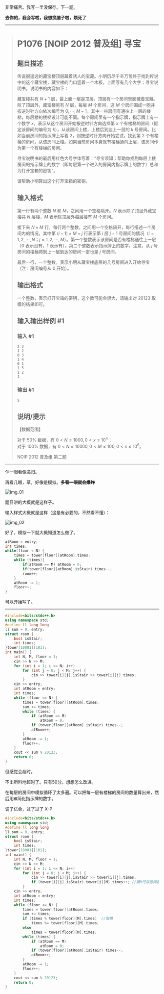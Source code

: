 非常痛苦。我写一半没保存。下一题。

**去你的，我会写啦，我想换脑子啦，烦死了**

<hr>

> # P1076 [NOIP 2012 普及组] 寻宝
>
> ## 题目描述
>
> 传说很遥远的藏宝楼顶层藏着诱人的宝藏。小明历尽千辛万苦终于找到传说中的这个藏宝楼，藏宝楼的门口竖着一个木板，上面写有几个大字：寻宝说明书。说明书的内容如下：
>
> 藏宝楼共有 $N+1$ 层，最上面一层是顶层，顶层有一个房间里面藏着宝藏。除了顶层外，藏宝楼另有 $N$ 层，每层 $M$ 个房间，这 $M$ 个房间围成一圈并按逆时针方向依次编号为 $0,\cdots,M-1$。其中一些房间有通往上一层的楼梯，每层楼的楼梯设计可能不同。每个房间里有一个指示牌，指示牌上有一个数字 $x$，表示从这个房间开始按逆时针方向选择第 $x$ 个有楼梯的房间（假定该房间的编号为 $k$），从该房间上楼，上楼后到达上一层的 $k$ 号房间。比如当前房间的指示牌上写着 $2$，则按逆时针方向开始尝试，找到第 $2$ 个有楼梯的房间，从该房间上楼。如果当前房间本身就有楼梯通向上层，该房间作为第一个有楼梯的房间。
>
> 寻宝说明书的最后用红色大号字体写着：“寻宝须知：帮助你找到每层上楼房间的指示牌上的数字（即每层第一个进入的房间内指示牌上的数字）总和为打开宝箱的密钥”。
>
> 请帮助小明算出这个打开宝箱的密钥。
>
> ## 输入格式
>
> 第一行有两个整数 $N$ 和 $M$，之间用一个空格隔开。$N$ 表示除了顶层外藏宝楼共 $N$ 层楼，$M$ 表示除顶层外每层楼有 $M$ 个房间。
>
> 接下来 $N \times M$ 行，每行两个整数，之间用一个空格隔开，每行描述一个房间内的情况，其中第 $(i-1) \times M+j$ 行表示第 $i$ 层 $j-1$ 号房间的情况（$i=1,2,\cdots, N$；$j=1,2,\cdots,M$）。第一个整数表示该房间是否有楼梯通往上一层（$0$ 表示没有，$1$ 表示有），第二个整数表示指示牌上的数字。注意，从 $j$ 号房间的楼梯爬到上一层到达的房间一定也是 $j$ 号房间。
>
> 最后一行，一个整数，表示小明从藏宝楼底层的几号房间进入开始寻宝（注：房间编号从 $0$ 开始）。
>
> ## 输出格式
>
> 一个整数，表示打开宝箱的密钥，这个数可能会很大，请输出对 $20123$ 取模的结果即可。
>
> ## 输入输出样例 #1
>
> ### 输入 #1
>
> ```
> 2 3
> 1 2
> 0 3
> 1 4
> 0 1
> 1 5
> 1 2
> 1
> ```
>
> ### 输出 #1
>
> ```
> 5
> ```
>
> ## 说明/提示
>
> 【数据范围】
>
> 对于 $50\%$ 数据，有 $0<N \le 1000,0<x \le 10^4$；  
> 对于 $100\%$ 数据，有 $0<N\le 10000,0<M\le 100,0<x \le 10^6$。
>
> NOIP 2012 普及组 第二题

<hr>

乍一眼看像递归。

再看几眼，草，好像是模拟。~~**多看一眼就会爆炸**~~

![img_01](https://github.com/jly603/somePractices/blob/master/2025/09/19/20250919_01.png)

题目讲的大概就是这样子。

输入样式大概就是这样（这是有必要的，不然看不懂）：

![img_02](https://github.com/jly603/somePractices/blob/master/2025/09/19/20250919_02.png)

好了，模拟一下就大概知道怎么做了。

```c++
atRoom = entry;
int times;
while(floor < N) {
    times = tower[floor][atRoom].times;
	while (times){
        if(atRoom == M) atRoom = 0;
        if(tower[floor][atRoom].isStair) times--;
		room++;
	}
    atRoom -= 1;
    floor++;
}
```

可以开始写了。

<hr>

```C++
#include<bits/stdc++.h>
using namespace std;
#define ll long long
ll sum = 0, entry;
struct room {
	bool isStair;
	int times;
}tower[10001][101];
int main() {
	int N, M, floor = 1;
	cin >> N >> M;
	for (int i = 1; i <= N; i++)
		for (int j = 0; j < M; j++) {
			cin >> tower[i][j].isStair >> tower[i][j].times;
		}
	cin >> entry;
	int atRoom = entry;
	int times;
	while (floor <= N) {
		times = tower[floor][atRoom].times;
		sum += times;
		while (times) {
			if (atRoom == M)
				atRoom = 0;
			if (tower[floor][atRoom].isStair) times--;
			atRoom++;
		}
		atRoom -= 1;
		floor++;
	}
	cout << sum % 20123;
	return 0;
}
```


但感觉会超时。

不出所料地超时了。只有50分。想想怎么改进。

在每层的房间中模拟循环了太多遍。可以把每一层有楼梯的房间的数量算出来，然后用`模`简化指示牌的数字。

调了亿会，过了过了 X-P

```C++
#include<bits/stdc++.h>
using namespace std;
#define ll long long
ll sum = 0, entry;
struct room {
	bool isStair;
	int times;
}tower[10001][101];
int main() {
	int N, M, floor = 1;
	cin >> N >> M;
	for (int i = 1; i <= N; i++)
		for (int j = 0; j < M; j++) {
			cin >> tower[i][j].isStair >> tower[i][j].times;
			if (tower[i][j].isStair) tower[i][M].times++; //第M行存房间数
		}
	cin >> entry;
	int atRoom = entry;
	int times;
	while (floor <= N) {
		times = tower[floor][atRoom].times;
		sum += times;
		if (times % tower[floor][M].times)  //取模
			times %= tower[floor][M].times;
		else
			times = tower[floor][M].times;
		while (times) {
			if (atRoom == M)
				atRoom = 0;
			if (tower[floor][atRoom].isStair) times--;
			atRoom++;
		}
		atRoom -= 1;
		floor++;
	}
	cout << sum % 20123;
	return 0;
}
```




